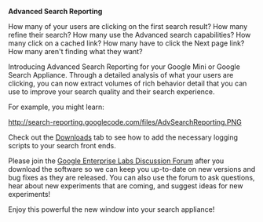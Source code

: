 **Advanced Search Reporting**

How many of your users are clicking on the first search result?  How many refine their search?  How many use the Advanced search capabilities?  How many click on a cached link?  How many have to click the Next page link?  How many aren't finding what they want?

Introducing Advanced Search Reporting for your Google Mini or Google Search Appliance.  Through a detailed analysis of what your users are clicking, you can now extract volumes of rich behavior detail that you can use to improve your search quality and their search experience.

For example, you might learn:

http://search-reporting.googlecode.com/files/AdvSearchReporting.PNG

Check out the [Downloads](http://code.google.com/p/search-reporting/downloads/list) tab to see how to add the necessary logging scripts to your search front ends.

Please join the [Google Enterprise Labs Discussion Forum](http://groups.google.com/group/google-enterprise-labs) after you download the software so we can keep you up-to-date on new versions and bug fixes as they are released.  You can also use the forum to ask questions, hear about new experiments that are coming, and suggest ideas for new experiments!

Enjoy this powerful the new window into your search appliance!